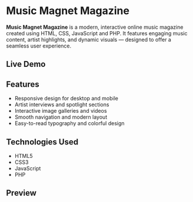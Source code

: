 # Music Magnet Magazine

**Music Magnet Magazine** is a modern, interactive online music magazine created using HTML, CSS, JavaScript and PHP. It features engaging music content, artist highlights, and dynamic visuals — designed to offer a seamless user experience.

## Live Demo

## Features
- Responsive design for desktop and mobile
- Artist interviews and spotlight sections
- Interactive image galleries and videos
- Smooth navigation and modern layout
- Easy-to-read typography and colorful design

## Technologies Used
- HTML5
- CSS3
- JavaScript
- PHP

## Preview




